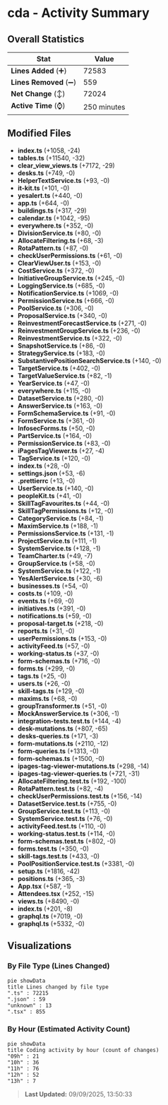 # cda - Activity Summary 

## Overall Statistics

| Stat                   | Value                                                             |
| ---------------------- | ----------------------------------------------------------------- |
| **Lines Added** (➕)   | 72583                                          |
| **Lines Removed** (➖) | 559                                        |
| **Net Change** (↕)    | 72024                |
| **Active Time** (⌚)   | 250 minutes |


## Modified Files
- **index.ts** (+1058, -24)
- **tables.ts** (+11540, -32)
- **clear_view_views.ts** (+7172, -29)
- **desks.ts** (+749, -0)
- **HelperTextService.ts** (+93, -0)
- **it-kit.ts** (+101, -0)
- **yesalert.ts** (+440, -0)
- **app.ts** (+644, -0)
- **buildings.ts** (+317, -29)
- **calendar.ts** (+1042, -95)
- **everywhere.ts** (+352, -0)
- **DivisionService.ts** (+80, -0)
- **AllocateFiltering.ts** (+68, -3)
- **RotaPattern.ts** (+87, -0)
- **checkUserPermissions.ts** (+61, -0)
- **ClearViewUser.ts** (+153, -0)
- **CostService.ts** (+372, -0)
- **InitiativeGroupService.ts** (+245, -0)
- **LoggingService.ts** (+685, -0)
- **NotificationService.ts** (+1069, -0)
- **PermissionService.ts** (+666, -0)
- **PoolService.ts** (+306, -0)
- **ProposalService.ts** (+340, -0)
- **ReinvestmentForecastService.ts** (+271, -0)
- **ReinvestmentGroupService.ts** (+236, -0)
- **ReinvestmentService.ts** (+322, -0)
- **SnapshotService.ts** (+86, -0)
- **StrategyService.ts** (+183, -0)
- **SubstantivePositionSearchService.ts** (+140, -0)
- **TargetService.ts** (+402, -0)
- **TargetValueService.ts** (+82, -1)
- **YearService.ts** (+47, -0)
- **everywhere.ts** (+115, -0)
- **DatasetService.ts** (+280, -0)
- **AnswerService.ts** (+163, -0)
- **FormSchemaService.ts** (+91, -0)
- **FormService.ts** (+361, -0)
- **InfosecForms.ts** (+50, -0)
- **PartService.ts** (+164, -0)
- **PermissionService.ts** (+83, -0)
- **iPagesTagViewer.ts** (+27, -4)
- **TagService.ts** (+120, -0)
- **index.ts** (+28, -0)
- **settings.json** (+53, -6)
- **.prettierrc** (+13, -0)
- **UserService.ts** (+140, -0)
- **peopleKit.ts** (+41, -0)
- **SkillTagFavourites.ts** (+44, -0)
- **SkillTagPermissions.ts** (+12, -0)
- **CategoryService.ts** (+84, -1)
- **MaximService.ts** (+188, -1)
- **PermissionsService.ts** (+131, -1)
- **ProjectService.ts** (+111, -1)
- **SystemService.ts** (+128, -1)
- **TeamCharter.ts** (+49, -7)
- **GroupService.ts** (+58, -0)
- **SystemService.ts** (+122, -1)
- **YesAlertService.ts** (+30, -6)
- **businesses.ts** (+54, -0)
- **costs.ts** (+109, -0)
- **events.ts** (+69, -0)
- **initiatives.ts** (+391, -0)
- **notifications.ts** (+59, -0)
- **proposal-target.ts** (+218, -0)
- **reports.ts** (+31, -0)
- **userPermissions.ts** (+153, -0)
- **activityFeed.ts** (+57, -0)
- **working-status.ts** (+37, -0)
- **form-schemas.ts** (+716, -0)
- **forms.ts** (+299, -0)
- **tags.ts** (+25, -0)
- **users.ts** (+26, -0)
- **skill-tags.ts** (+129, -0)
- **maxims.ts** (+68, -0)
- **groupTransformer.ts** (+51, -0)
- **MockAnswerService.ts** (+306, -1)
- **integration-tests.test.ts** (+144, -4)
- **desk-mutations.ts** (+807, -65)
- **desks-queries.ts** (+171, -3)
- **form-mutations.ts** (+2110, -12)
- **form-queries.ts** (+1313, -0)
- **form-schemas.ts** (+1500, -0)
- **ipages-tag-viewer-mutations.ts** (+298, -14)
- **ipages-tag-viewer-queries.ts** (+721, -31)
- **AllocateFiltering.test.ts** (+192, -100)
- **RotaPattern.test.ts** (+82, -4)
- **checkUserPermissions.test.ts** (+156, -14)
- **DatasetService.test.ts** (+755, -0)
- **GroupService.test.ts** (+113, -0)
- **SystemService.test.ts** (+76, -0)
- **activityFeed.test.ts** (+110, -0)
- **working-status.test.ts** (+114, -0)
- **form-schemas.test.ts** (+802, -0)
- **forms.test.ts** (+350, -0)
- **skill-tags.test.ts** (+433, -0)
- **PoolPositionService.test.ts** (+3381, -0)
- **setup.ts** (+1816, -42)
- **positions.ts** (+365, -3)
- **App.tsx** (+587, -1)
- **Attendees.tsx** (+252, -15)
- **views.ts** (+8490, -0)
- **index.ts** (+201, -8)
- **graphql.ts** (+7019, -0)
- **graphql.ts** (+5332, -0)

## Visualizations

### By File Type (Lines Changed)

```mermaid
pie showData
title Lines changed by file type
".ts" : 72215
".json" : 59
"unknown" : 13
".tsx" : 855
```

### By Hour (Estimated Activity Count)

```mermaid
pie showData
title Coding activity by hour (count of changes)
"09h" : 21
"10h" : 36
"11h" : 76
"12h" : 52
"13h" : 7
```


> **Last Updated:** 09/09/2025, 13:50:33